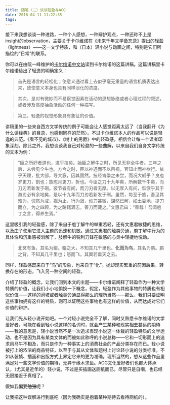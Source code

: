```yaml
---
title: 随笔（二）谈谈轻盈与ACG
date: 2018-04-11 11:22:35
tags:
---
```

接下来我想谈谈一种进路，一种个人感想，一种辩护观点，一种还称不上是insight的observation，主要关于卡尔维诺在《未来千年文学备忘录》提出的轻盈（lightness）——这一文学特质，和（日本）轻小说与动画之间，特别是它们所描绘的“日常”的联系。

你可以在由阮一峰维护的[卡尔维诺中文站](http://www.ruanyifeng.com/calvino/2007/08/memo1_lightness.html)读到卡尔维诺的这篇讲稿。这篇讲稿里卡尔维诺给出了轻逸的明确定义：

> 首先是语言的轻松化；使意义通过看上去似乎毫无重量的语言机质表达出来，致使意义本身也具有同样淡化的浓度。

> 其次，是对有微妙而不易察觉因素在活动的思想脉络或者心理过程的叙述，或者涉及高度抽象活动的任何一种描写。

> 第三，轻逸的视觉形象具有象征的价值。

<!--more-->

讲稿里的一些来自西方文学传统的例子可能会让人感觉距离太远了（当我翻开《为什么读经典》的目录，也感到同样的茫然）。不过卡尔维诺本人的作品可以说是轻逸的典范。《看不见的城市》、《树上的男爵》中的轻盈感，相信会让每一个读者印象深刻。除此之外，我想谈谈我自己对轻盈的一些曲解，以来自我们自身文学传统的文本为例：

> “臣之所好者道也，进乎技矣。始臣之解牛之时，所见无非全牛者。三年之后，未尝见全牛也。方今之时，臣以神遇而不以目视，官知止而神欲行。依乎天理，批大郤，导大窾，因其固然。技经肯綮之未尝，而况大軱乎？良庖岁更刀，割也；族庖月更刀，折也。今臣之刀十九年矣，所解数千牛矣，而刀刃若新发于硎。彼节者有间，而刀刃者无厚。以无厚入有间，恢恢乎其于游刃必有余地矣，是以十九年而刀刃若新发于硎。虽然，每至于族，吾见其难为，怵然为戒，视为止，行为迟，动刀甚微，謋然已解，如土委地，提刀而立，为之四顾，为之踌躇满志，善刀而藏之。”文惠君曰：“善哉！吾闻庖丁之言，得养生焉。”

这里吸引我的轻盈感，除了来自于庖丁解牛的举重若轻，还有文惠君敏捷的思维，以及庄子使用它进入主题的迅速和机敏。通过文惠君的触类旁通，庖丁解牛行为的具体性和沉重感被消解了，肢解牛的锐利刀锋在敏感的心灵中轻捷地悦动。

> 北冥有鱼，其名为鲲。鲲之大，不知其几千里也。**化而为鸟**，其名为鹏。鹏之背，不知其几千里也；怒而飞，其翼若垂天之云。

同样，轻盈感既来自于“鸟”的形象，也来自于“化”。抛却现实繁重的前因后果，转换存在的形态，飞入另一种空间的轻盈。

介绍了轻盈的概念，让我们回到本文的主题——卡尔维诺阐释了轻盈作为一种文学特质的价值，让我们小小地偷换一下概念，假定，轻盈作为其他事物的特质也有相似价值——这样的滑坡或者触类旁通显得那么的理所当然——那么，我们只要证明这些事物拥有这样的特质，则可以证明这些事物也有这样的价值，从而达成对它们价值的辩护。

让我们先从轻小说开始吧。一个对轻小说完全不了解，同时又熟悉卡尔维诺的文学爱好者，可能在看到轻小说这样的名词时，就会产生某种和现实相去甚远的期待——我的意思是，轻小说当然不是一次追求表现小说这一体裁的轻盈特质的文学运动，也不是因为具有某类文体的而被如此称呼的小说总称——它和一切形而上的追求风马牛不相及，而只是作为一种事实上的消费社会的产品分类存在而已。轻小说被打上的浓浓的商品特征，以至于与其从文体和题材上讨论轻小说的分类标准，不如从装帧、插画和出版方式上界定它来的更为准确。理所当然的，想从这些作品里满足对一些文学价值的期待，无异于缘木求鱼。ACG文化爱好者们也都大体承认，（尤其是近年的）轻小说，不过是买插画送厕纸而已。尽管只是自嘲，也已经无限接近于真相了。

假如我偏要~~勉强~~呢？

让我把这种误解进行到底吧（因为我确实是抱着某种期待去看待厕纸的）。